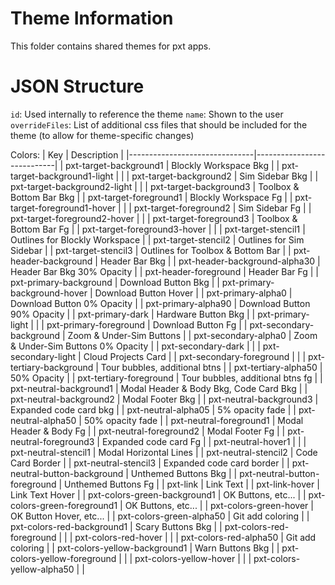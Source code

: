 # Theme Information

This folder contains shared themes for pxt apps.

# JSON Structure

`id`: Used internally to reference the theme
`name`: Shown to the user
`overrideFiles`: List of additional css files that should be included for the theme (to allow for theme-specific changes)

Colors:
| Key                           | Description                |
|-------------------------------|----------------------------|
| pxt-target-background1        | Blockly Workspace Bkg      |
| pxt-target-background1-light  |                            |
| pxt-target-background2        | Sim Sidebar Bkg            |
| pxt-target-background2-light  |                            |
| pxt-target-background3        | Toolbox & Bottom Bar Bkg   |
| pxt-target-foreground1        | Blockly Workspace Fg       |
| pxt-target-foreground1-hover  |                            |
| pxt-target-foreground2        | Sim Sidebar Fg             |
| pxt-target-foreground2-hover  |                            |
| pxt-target-foreground3        | Toolbox & Bottom Bar Fg    |
| pxt-target-foreground3-hover  |                            |
| pxt-target-stencil1           | Outlines for Blockly Workspace   |
| pxt-target-stencil2           | Outlines for Sim Sidebar  |
| pxt-target-stencil3           | Outlines for Toolbox & Bottom Bar     |
| pxt-header-background         | Header Bar Bkg             |
| pxt-header-background-alpha30 | Header Bar Bkg 30% Opacity |
| pxt-header-foreground         | Header Bar Fg              |
| pxt-primary-background        | Download Button Bkg        |
| pxt-primary-background-hover  | Download Button Hover      |
| pxt-primary-alpha0            | Download Button 0% Opacity |
| pxt-primary-alpha90           | Download Button 90% Opacity |
| pxt-primary-dark              | Hardware Button Bkg        |
| pxt-primary-light             |                            |
| pxt-primary-foreground        | Download Button Fg         |
| pxt-secondary-background      | Zoom & Under-Sim Buttons   |
| pxt-secondary-alpha0          | Zoom & Under-Sim Buttons 0% Opacity |
| pxt-secondary-dark            |                            |
| pxt-secondary-light           | Cloud Projects Card        |
| pxt-secondary-foreground      |                            |
| pxt-tertiary-background       | Tour bubbles, additional btns   |
| pxt-tertiary-alpha50          | 50% Opacity                |
| pxt-tertiary-foreground       | Tour bubbles, additional btns fg |
| pxt-neutral-background1       | Modal Header & Body Bkg, Code Card Bkg |
| pxt-neutral-background2       | Modal Footer Bkg           |
| pxt-neutral-background3       | Expanded code card bkg     |
| pxt-neutral-alpha05           | 5% opacity fade            |
| pxt-neutral-alpha50           | 50% opacity fade           |
| pxt-neutral-foreground1       | Modal Header & Body Fg     |
| pxt-neutral-foreground2       | Modal Footer Fg            |
| pxt-neutral-foreground3       | Expanded code card Fg      |
| pxt-neutral-hover1            |                            |
| pxt-neutral-stencil1          | Modal Horizontal Lines     |
| pxt-neutral-stencil2          | Code Card Border           |
| pxt-neutral-stencil3          | Expanded code card border  |
| pxt-neutral-button-background | Unthemed Buttons Bkg       |
| pxt-neutral-button-foreground | Unthemed Buttons Fg        |
| pxt-link                      | Link Text                  |
| pxt-link-hover                | Link Text Hover            |
| pxt-colors-green-background1  | OK Buttons, etc...         |
| pxt-colors-green-foreground1  | OK Buttons, etc...         |
| pxt-colors-green-hover        | OK Button Hover, etc...    |
| pxt-colors-green-alpha50      | Git add coloring           |
| pxt-colors-red-background1    | Scary Buttons Bkg          |
| pxt-colors-red-foreground     |                            |
| pxt-colors-red-hover          |                            |
| pxt-colors-red-alpha50        | Git add coloring           |
| pxt-colors-yellow-background1 | Warn Buttons Bkg           |
| pxt-colors-yellow-foreground  |                            |
| pxt-colors-yellow-hover       |                            |
| pxt-colors-yellow-alpha50     |                            |
